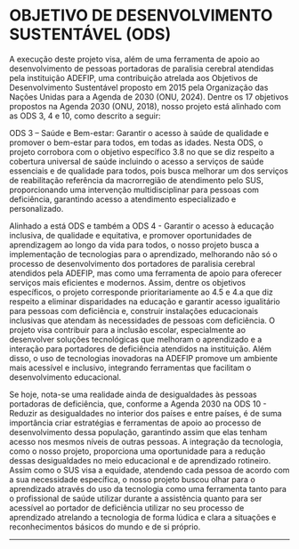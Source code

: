 # OBJETIVO DE DESENVOLVIMENTO SUSTENTÁVEL (ODS)

A execução deste projeto visa, além de uma ferramenta de apoio ao desenvolvimento de pessoas portadoras de paralisia cerebral atendidas pela instituição ADEFIP, uma contribuição atrelada aos Objetivos de Desenvolvimento Sustentável proposto em 2015 pela Organização das Nações Unidas para a Agenda de 2030 (ONU, 2024).
Dentre os 17 objetivos propostos na Agenda 2030 (ONU, 2018), nosso projeto está alinhado com as ODS 3, 4 e 10, como descrito a seguir:

ODS 3 – Saúde e Bem-estar: Garantir o acesso à saúde de qualidade e promover o bem-estar para todos, em todas as idades. Nesta ODS, o projeto corrobora com o objetivo específico 3.8 no que se diz respeito a cobertura universal de saúde incluindo o acesso a serviços de saúde essenciais e de qualidade para todos, pois busca melhorar um dos serviços de reabilitação referência da macrorregião de atendimento pelo SUS, proporcionando uma intervenção multidisciplinar para pessoas com deficiência, garantindo acesso a atendimento especializado e personalizado.

Alinhado a está ODS e também a ODS 4 - Garantir o acesso à educação inclusiva, de qualidade e equitativa, e promover oportunidades de aprendizagem ao longo da vida para todos, o nosso projeto busca a implementação de tecnologias para o aprendizado, melhorando não só o processo de desenvolvimento dos portadores de paralisia cerebral atendidos pela ADEFIP, mas como uma ferramenta de apoio para oferecer serviços mais eficientes e modernos. Assim, dentre os objetivos específicos, o projeto corresponde prioritariamente ao 4.5 e 4.a que diz respeito a eliminar disparidades na educação e garantir acesso igualitário para pessoas com deficiência e, construir instalações educacionais inclusivas que atendam às necessidades de pessoas com deficiência. O projeto visa contribuir para a inclusão escolar, especialmente ao desenvolver soluções tecnológicas que melhoram o aprendizado e a interação para portadores de deficiência atendidos na instituição. Além disso, o uso de tecnologias inovadoras na ADEFIP promove um ambiente mais acessível e inclusivo, integrando ferramentas que facilitam o desenvolvimento educacional.

Se hoje, nota-se uma realidade ainda de desigualdades às pessoas portadoras de deficiência, que, conforme a Agenda 2030 na ODS 10 - Reduzir as desigualdades no interior dos países e entre países, é de suma importância criar estratégias e ferramentas de apoio ao processo de desenvolvimento dessa população, garantindo assim que elas tenham acesso nos mesmos níveis de outras pessoas. A integração da tecnologia, como o nosso projeto, proporciona uma oportunidade para a redução dessas desigualdades no meio educacional e de aprendizado rotineiro. Assim como o SUS visa a equidade, atendendo cada pessoa de acordo com a sua necessidade específica, o nosso projeto buscou olhar para o aprendizado através do uso da tecnologia como uma ferramenta tanto para o profissional de saúde utilizar durante a assistência quanto para ser acessível ao portador de deficiência utilizar no seu processo de aprendizado atrelando a tecnologia de forma lúdica e clara a situações e reconhecimentos básicos do mundo e de si próprio.
_______________________________________________________________________________________________________________________________________________________________

